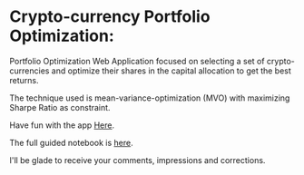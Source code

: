 # Crypto-currency Portfolio Optimization:

Portfolio Optimization Web Application focused on selecting a set of crypto-currencies and optimize their shares in the capital allocation to get the best returns.

The technique used is mean-variance-optimization (MVO) with maximizing Sharpe Ratio as constraint.

Have fun with the app [Here](https://cryptofire.streamlit.app/).

The full guided notebook is [here](https://github.com/mzaoualim/cryptocurrency_portfolio_optimization_app/blob/main/crypto_portfolio_optimization.ipynb).

I'll be glade to receive your comments, impressions and corrections.
